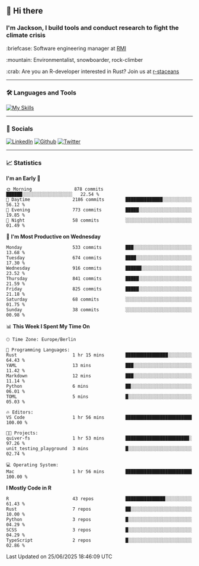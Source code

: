 ## :wave: Hi there
### I'm Jackson, I build tools and conduct research to fight the climate crisis
<p> :briefcase: Software engineering manager at <a href="https://rmi.org/" alt="RMI">RMI</a></p>
<p> :mountain: Environmentalist, snowboarder, rock-climber</p>
<p> :crab: Are you an R-developer interested in Rust? Join us at <a href="https://github.com/r-staceans" alt="r-staceans">r-staceans</a></p>

---

### :hammer_and_wrench: Languages and Tools

[![My Skills](https://skillicons.dev/icons?i=r,python,rust,docker,svelte,js,neovim,azure,postgresql,kubernetes,html,css&perline=6&theme=dark)](https://skillicons.dev)

---

### :iphone: Socials

[![LinkedIn](https://skillicons.dev/icons?i=linkedin&theme=dark)](https://www.linkedin.com/in/jackson-hoffart/) 
[![Github](https://skillicons.dev/icons?i=github&theme=dark)](https://github.com/jdhoffa) 
[![Twitter](https://skillicons.dev/icons?i=twitter&theme=dark)](https://twitter.com/jdhoffart) 

---

### :chart_with_upwards_trend: Statistics

 
<!--START_SECTION:waka-->
**I'm an Early 🐤** 

```text
🌞 Morning                878 commits         ██████░░░░░░░░░░░░░░░░░░░   22.54 % 
🌆 Daytime                2186 commits        ██████████████░░░░░░░░░░░   56.12 % 
🌃 Evening                773 commits         █████░░░░░░░░░░░░░░░░░░░░   19.85 % 
🌙 Night                  58 commits          ░░░░░░░░░░░░░░░░░░░░░░░░░   01.49 % 
```
📅 **I'm Most Productive on Wednesday** 

```text
Monday                   533 commits         ███░░░░░░░░░░░░░░░░░░░░░░   13.68 % 
Tuesday                  674 commits         ████░░░░░░░░░░░░░░░░░░░░░   17.30 % 
Wednesday                916 commits         ██████░░░░░░░░░░░░░░░░░░░   23.52 % 
Thursday                 841 commits         █████░░░░░░░░░░░░░░░░░░░░   21.59 % 
Friday                   825 commits         █████░░░░░░░░░░░░░░░░░░░░   21.18 % 
Saturday                 68 commits          ░░░░░░░░░░░░░░░░░░░░░░░░░   01.75 % 
Sunday                   38 commits          ░░░░░░░░░░░░░░░░░░░░░░░░░   00.98 % 
```


📊 **This Week I Spent My Time On** 

```text
🕑︎ Time Zone: Europe/Berlin

💬 Programming Languages: 
Rust                     1 hr 15 mins        ████████████████░░░░░░░░░   64.43 % 
YAML                     13 mins             ███░░░░░░░░░░░░░░░░░░░░░░   11.42 % 
Markdown                 12 mins             ███░░░░░░░░░░░░░░░░░░░░░░   11.14 % 
Python                   6 mins              ██░░░░░░░░░░░░░░░░░░░░░░░   06.01 % 
TOML                     5 mins              █░░░░░░░░░░░░░░░░░░░░░░░░   05.03 % 

🔥 Editors: 
VS Code                  1 hr 56 mins        █████████████████████████   100.00 % 

🐱‍💻 Projects: 
quiver-fs                1 hr 53 mins        ████████████████████████░   97.26 % 
unit_testing_playground  3 mins              █░░░░░░░░░░░░░░░░░░░░░░░░   02.74 % 

💻 Operating System: 
Mac                      1 hr 56 mins        █████████████████████████   100.00 % 
```

**I Mostly Code in R** 

```text
R                        43 repos            ███████████████░░░░░░░░░░   61.43 % 
Rust                     7 repos             ██░░░░░░░░░░░░░░░░░░░░░░░   10.00 % 
Python                   3 repos             █░░░░░░░░░░░░░░░░░░░░░░░░   04.29 % 
SCSS                     3 repos             █░░░░░░░░░░░░░░░░░░░░░░░░   04.29 % 
TypeScript               2 repos             █░░░░░░░░░░░░░░░░░░░░░░░░   02.86 % 
```




 Last Updated on 25/06/2025 18:46:09 UTC
<!--END_SECTION:waka-->
